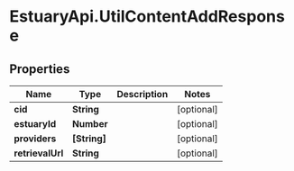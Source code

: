 # EstuaryApi.UtilContentAddResponse

## Properties
Name | Type | Description | Notes
------------ | ------------- | ------------- | -------------
**cid** | **String** |  | [optional] 
**estuaryId** | **Number** |  | [optional] 
**providers** | **[String]** |  | [optional] 
**retrievalUrl** | **String** |  | [optional] 
